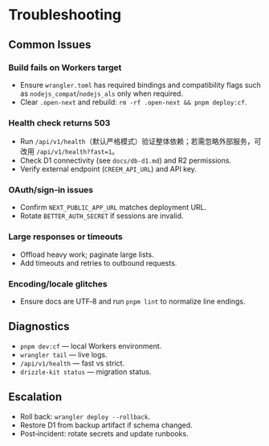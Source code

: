 # Troubleshooting

## Common Issues

### Build fails on Workers target
- Ensure `wrangler.toml` has required bindings and compatibility flags such as `nodejs_compat`/`nodejs_als` only when required.
- Clear `.open-next` and rebuild: `rm -rf .open-next && pnpm deploy:cf`.

### Health check returns 503
- Run `/api/v1/health`（默认严格模式）验证整体依赖；若需忽略外部服务，可改用 `/api/v1/health?fast=1`。
- Check D1 connectivity (see `docs/db-d1.md`) and R2 permissions.
- Verify external endpoint (`CREEM_API_URL`) and API key.

### OAuth/sign‑in issues
- Confirm `NEXT_PUBLIC_APP_URL` matches deployment URL.
- Rotate `BETTER_AUTH_SECRET` if sessions are invalid.

### Large responses or timeouts
- Offload heavy work; paginate large lists.
- Add timeouts and retries to outbound requests.

### Encoding/locale glitches
- Ensure docs are UTF‑8 and run `pnpm lint` to normalize line endings.

## Diagnostics
- `pnpm dev:cf` — local Workers environment.
- `wrangler tail` — live logs.
- `/api/v1/health` — fast vs strict.
- `drizzle-kit status` — migration status.

## Escalation
- Roll back: `wrangler deploy --rollback`.
- Restore D1 from backup artifact if schema changed.
- Post‑incident: rotate secrets and update runbooks.

